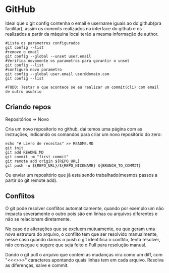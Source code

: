 # GitHub

Ideal que o git config contenha o email e username iguais ao do github(pra facilitar), assim os commits realizados na interface do github e os realizados a partir da máquina local terão a mesma informação de author.

```shell
#Lista os parametros configurados
git config --list
#remove o email
git config --global --unset user.email
#Verifica novamente os parametros para garantir o unset
git config --list
#configura novo parametro
git config --global user.email user@domain.com
git config --list

#TODO: Testar o que acontece se eu realizar um commit(cli) com email de outro usuário
```

## Criando repos

Repositórios -> Novo 

Cria um novo repositorio no github, daí temos uma página com as instruções, indicando os comandos para criar um novo repositório do zero:

```shell
echo "# Livro de receitas" >> README.MD
git init
git add README.MD
git commit -m "first commit"
git remote add origin ${REPO_URL}
git push -u ${REPO_URL}/${REPO_NICKNAME} ${BRANCH_TO_COMMIT}
```

Ou enviar um repositório que já esta sendo trabalhado(mesmos passos a partir do git remote add).

## Conflitos

O git pode resolver conflitos automaticamente, quando por exemplo um não impacta severamente o outro pois são em linhas ou arquivos diferentes e não se relacionam diretamente.

No caso de alterações que se excluem mutuamente, ou que geram uma nova estrutura do arquivo, o conflito tem que ser resolvido manualmente, nesse caso quando damos o push o git identifica o conflito, tenta resolver, não consegue e sugere que seja feito o Pull para resolução manual.

Dando o git pull o arquivo que contem as mudanças vira como um diff, com  "<<<>>>" caracteres apontando quais linhas tem em cada arquivo. Resolva as diferenças, salve e commit.